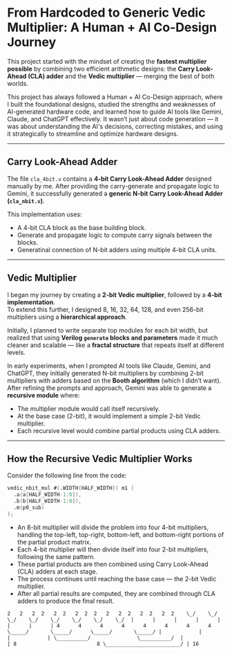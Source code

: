 # From Hardcoded to Generic Vedic Multiplier: A Human + AI Co-Design Journey

This project started with the mindset of creating the **fastest multiplier possible** by combining two efficient arithmetic designs: the **Carry Look-Ahead (CLA) adder** and the **Vedic multiplier** — merging the best of both worlds.

This project has always followed a Human + AI Co-Design approach, where I built the foundational designs, studied the strengths and weaknesses of AI-generated hardware code, and learned how to guide AI tools like Gemini, Claude, and ChatGPT effectively. It wasn’t just about code generation — it was about understanding the AI's decisions, correcting mistakes, and using it strategically to streamline and optimize hardware designs.

---

## Carry Look-Ahead Adder

The file `cla_4bit.v` contains a **4-bit Carry Look-Ahead Adder** designed manually by me. After providing the carry-generate and propagate logic to Gemini, it successfully generated a **generic N-bit Carry Look-Ahead Adder (`cla_nbit.v`)**.

This implementation uses:
- A 4-bit CLA block as the base building block.
- Generate and propagate logic to compute carry signals between the blocks.
- Generatinal connection of N-bit adders using multiple 4-bit CLA units.

---

## Vedic Multiplier

I began my journey by creating a **2-bit Vedic multiplier**, followed by a **4-bit implementation**.  
To extend this further, I designed 8, 16, 32, 64, 128, and even 256-bit multipliers using a **hierarchical approach**.

Initially, I planned to write separate top modules for each bit width, but realized that using **Verilog `generate` blocks and parameters** made it much cleaner and scalable — like a **fractal structure** that repeats itself at different levels.

In early experiments, when I prompted AI tools like Claude, Gemini, and ChatGPT, they initially generated N-bit multipliers by combining 2-bit multipliers with adders based on the **Booth algorithm** (which I didn’t want).  
After refining the prompts and approach, Gemini was able to generate a **recursive module** where:
- The multiplier module would call itself recursively.
- At the base case (2-bit), it would implement a simple 2-bit Vedic multiplier.
- Each recursive level would combine partial products using CLA adders.

---

## How the Recursive Vedic Multiplier Works

Consider the following line from the code:
```verilog
vedic_nbit_mul #(.WIDTH(HALF_WIDTH)) m1 (
  .a(a[HALF_WIDTH-1:0]),
  .b(b[HALF_WIDTH-1:0]),
  .m(p0_sub)
);
```
- An 8-bit multiplier will divide the problem into four 4-bit multipliers, handling the top-left, top-right, bottom-left, and bottom-right portions of the partial product matrix.
- Each 4-bit multiplier will then divide itself into four 2-bit multipliers, following the same pattern.
- These partial products are then combined using Carry Look-Ahead (CLA) adders at each stage.
- The process continues until reaching the base case — the 2-bit Vedic multiplier.
- After all partial results are computed, they are combined through CLA adders to produce the final result.
 
`
2   2   2  2   2  2   2  2  2   2   2  2   2  2   2  2   
 \_/    \_/    \_/    \_/    \_/    \_/    \_/    \_/ 
  |      |      |      |      |      |      |      |
  4      4      4      4      4      4      4      4 
   \_____/       \_____/      \_____/       \_____/
      |            |             |            |
       \__________/               \__________/ 
            |                          |
            8                          8
             \________________________/
                          |
                          16
`  
